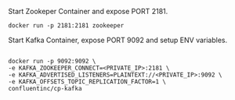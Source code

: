 Start Zookeper Container and expose PORT 2181.

```
docker run -p 2181:2181 zookeeper
```

Start Kafka Container, expose PORT 9092 and setup ENV variables.

```

docker run -p 9092:9092 \
-e KAFKA_ZOOKEEPER_CONNECT=<PRIVATE_IP>:2181 \
-e KAFKA_ADVERTISED_LISTENERS=PLAINTEXT://<PRIVATE_IP>:9092 \
-e KAFKA_OFFSETS_TOPIC_REPLICATION_FACTOR=1 \
confluentinc/cp-kafka
```

